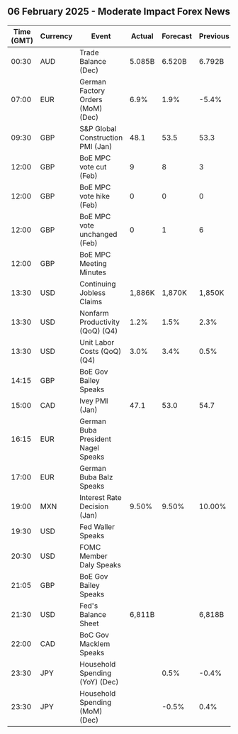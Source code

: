 ## 06 February 2025 - Moderate Impact Forex News

| Time (GMT) | Currency | Event | Actual | Forecast | Previous |
|------|----------|-------|--------|----------|----------|
| 00:30 | AUD | Trade Balance (Dec) | 5.085B | 6.520B | 6.792B |
| 07:00 | EUR | German Factory Orders (MoM) (Dec) | 6.9% | 1.9% | -5.4% |
| 09:30 | GBP | S&P Global Construction PMI (Jan) | 48.1 | 53.5 | 53.3 |
| 12:00 | GBP | BoE MPC vote cut (Feb) | 9 | 8 | 3 |
| 12:00 | GBP | BoE MPC vote hike (Feb) | 0 | 0 | 0 |
| 12:00 | GBP | BoE MPC vote unchanged (Feb) | 0 | 1 | 6 |
| 12:00 | GBP | BoE MPC Meeting Minutes |  |  |  |
| 13:30 | USD | Continuing Jobless Claims | 1,886K | 1,870K | 1,850K |
| 13:30 | USD | Nonfarm Productivity (QoQ) (Q4) | 1.2% | 1.5% | 2.3% |
| 13:30 | USD | Unit Labor Costs (QoQ) (Q4) | 3.0% | 3.4% | 0.5% |
| 14:15 | GBP | BoE Gov Bailey Speaks |  |  |  |
| 15:00 | CAD | Ivey PMI (Jan) | 47.1 | 53.0 | 54.7 |
| 16:15 | EUR | German Buba President Nagel Speaks |  |  |  |
| 17:00 | EUR | German Buba Balz Speaks |  |  |  |
| 19:00 | MXN | Interest Rate Decision (Jan) | 9.50% | 9.50% | 10.00% |
| 19:30 | USD | Fed Waller Speaks |  |  |  |
| 20:30 | USD | FOMC Member Daly Speaks |  |  |  |
| 21:05 | GBP | BoE Gov Bailey Speaks |  |  |  |
| 21:30 | USD | Fed's Balance Sheet | 6,811B |  | 6,818B |
| 22:00 | CAD | BoC Gov Macklem Speaks |  |  |  |
| 23:30 | JPY | Household Spending (YoY) (Dec) |  | 0.5% | -0.4% |
| 23:30 | JPY | Household Spending (MoM) (Dec) |  | -0.5% | 0.4% |
